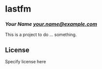 # lastfm
### _Your Name <your.name@example.com>_

This is a project to do ... something.

## License

Specify license here

